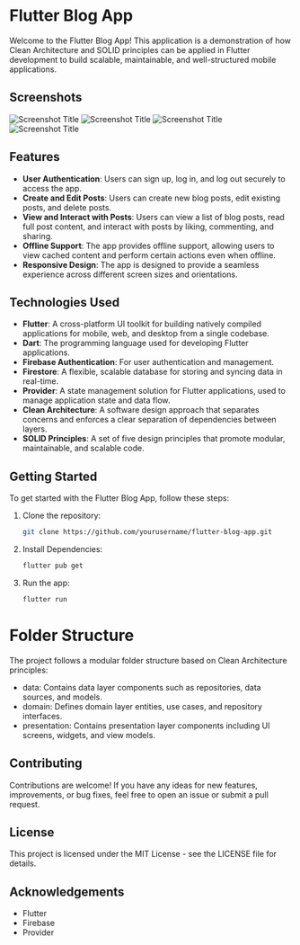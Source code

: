 # Flutter Blog App

Welcome to the Flutter Blog App! This application is a demonstration of how Clean Architecture and SOLID principles can be applied in Flutter development to build scalable, maintainable, and well-structured mobile applications.

## Screenshots

   ![Screenshot Title](/assets/%20%20%20(1).png)
   ![Screenshot Title](/assets/%20%20%20(2).png)
   ![Screenshot Title](/assets/%20%20%20(3).png)
   ![Screenshot Title](/assets/%20%20%20(4).png)

## Features

- **User Authentication**: Users can sign up, log in, and log out securely to access the app.
- **Create and Edit Posts**: Users can create new blog posts, edit existing posts, and delete posts.
- **View and Interact with Posts**: Users can view a list of blog posts, read full post content, and interact with posts by liking, commenting, and sharing.
- **Offline Support**: The app provides offline support, allowing users to view cached content and perform certain actions even when offline.
- **Responsive Design**: The app is designed to provide a seamless experience across different screen sizes and orientations.

## Technologies Used

- **Flutter**: A cross-platform UI toolkit for building natively compiled applications for mobile, web, and desktop from a single codebase.
- **Dart**: The programming language used for developing Flutter applications.
- **Firebase Authentication**: For user authentication and management.
- **Firestore**: A flexible, scalable database for storing and syncing data in real-time.
- **Provider**: A state management solution for Flutter applications, used to manage application state and data flow.
- **Clean Architecture**: A software design approach that separates concerns and enforces a clear separation of dependencies between layers.
- **SOLID Principles**: A set of five design principles that promote modular, maintainable, and scalable code.

## Getting Started

To get started with the Flutter Blog App, follow these steps:

1. Clone the repository:

   ```bash
   git clone https://github.com/yourusername/flutter-blog-app.git

2. Install Dependencies:

   ```bash
   flutter pub get

3. Run the app:

   ```bash
   flutter run

# Folder Structure

   The project follows a modular folder structure based on Clean Architecture principles:

- data: Contains data layer components such as repositories, data sources, and models.
- domain: Defines domain layer entities, use cases, and repository interfaces.
- presentation: Contains presentation layer components including UI screens, widgets, and view models.

## Contributing

   Contributions are welcome! If you have any ideas for new features, improvements, or bug fixes, feel free to open an issue or submit a pull request.

## License

   This project is licensed under the MIT License - see the LICENSE file for details.

## Acknowledgements

- Flutter
- Firebase
- Provider
